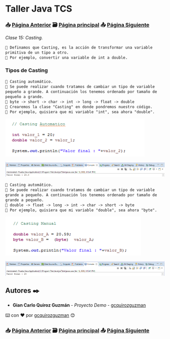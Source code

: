 # Taller Java TCS
### 📥 [Página Anterior](https://github.com/gcquirozguzman/java-tcs-202001/tree/OAYD100001) 🗃️ [Página principal](https://github.com/gcquirozguzman/java-tcs-202001) 📤 [Página Siguiente](https://github.com/gcquirozguzman/java-tcs-202001/tree/PRS0100001)

_Clase 15: Casting._

```
📢 Definamos que Casting, es la acción de transformar una variable primitiva de un tipo a otro.
📢 Por ejemplo, convertir una variable de int a double.
```

### Tipos de Casting

```
📢 Casting automático.
📢 Se puede realizar cuando tratamos de cambiar un tipo de variable pequeño a grande. A continuación los tenemos ordenado por tamaño de pequeño a grande.
📢 byte -> short -> char -> int -> long -> float -> double
📢 Crearemos la clase "Casting" en donde pondremos nuestro código.
📢 Por ejemplo, quisiera que mi variable "int", sea ahora "double".
```

![Error: imagen no ha sido cargada](https://github.com/gcquirozguzman/java-tcs-202001/blob/master/imagenes/CAST100001_1.png)

![Error: imagen no ha sido cargada](https://github.com/gcquirozguzman/java-tcs-202001/blob/master/imagenes/CAST100001_2.png)

```
📢 Casting automático.
📢 Se puede realizar cuando tratamos de cambiar un tipo de variable grande a pequeño. A continuación los tenemos ordenado por tamaño de grande a pequeño.
📢 double -> float -> long -> int -> char -> short -> byte
📢 Por ejemplo, quisiera que mi variable "double", sea ahora "byte".
```

![Error: imagen no ha sido cargada](https://github.com/gcquirozguzman/java-tcs-202001/blob/master/imagenes/CAST100001_3.png)

![Error: imagen no ha sido cargada](https://github.com/gcquirozguzman/java-tcs-202001/blob/master/imagenes/CAST100001_4.png)


## Autores ✒️

* **Gian Carlo Quiroz Guzmán** - *Proyecto Demo* - [gcquirozguzman](https://github.com/gcquirozguzman)

⌨️ con ❤️ por [gcquirozguzman](https://github.com/gcquirozguzman) 😊

### 📥 [Página Anterior](https://github.com/gcquirozguzman/java-tcs-202001/tree/OAYD100001) 🗃️ [Página principal](https://github.com/gcquirozguzman/java-tcs-202001) 📤 [Página Siguiente](https://github.com/gcquirozguzman/java-tcs-202001/tree/PRS0100001)
